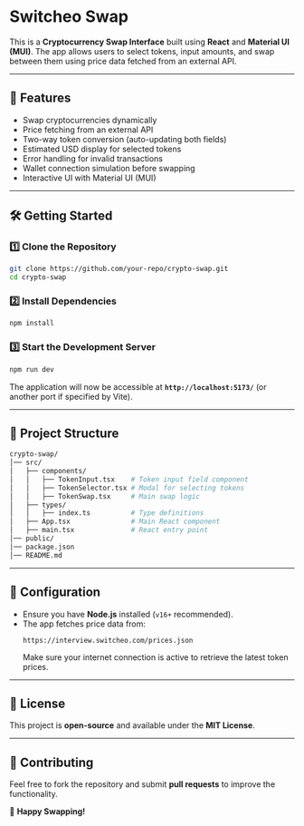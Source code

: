 # Switcheo Swap

This is a **Cryptocurrency Swap Interface** built using **React** and **Material UI (MUI)**. The app allows users to select tokens, input amounts, and swap between them using price data fetched from an external API.

---

## **🚀 Features**
- Swap cryptocurrencies dynamically
- Price fetching from an external API
- Two-way token conversion (auto-updating both fields)
- Estimated USD display for selected tokens
- Error handling for invalid transactions
- Wallet connection simulation before swapping
- Interactive UI with Material UI (MUI)

---

## **🛠️ Getting Started**

### **1️⃣ Clone the Repository**
```sh
git clone https://github.com/your-repo/crypto-swap.git
cd crypto-swap
```

### **2️⃣ Install Dependencies**
```sh
npm install
```

### **3️⃣ Start the Development Server**
```sh
npm run dev
```

The application will now be accessible at **`http://localhost:5173/`** (or another port if specified by Vite).

---

## **📂 Project Structure**
```bash
crypto-swap/
│── src/
│   ├── components/
│   │   ├── TokenInput.tsx    # Token input field component
│   │   ├── TokenSelector.tsx # Modal for selecting tokens
│   │   ├── TokenSwap.tsx     # Main swap logic
│   ├── types/
│   │   ├── index.ts          # Type definitions
│   ├── App.tsx               # Main React component
│   ├── main.tsx              # React entry point
│── public/
│── package.json
│── README.md
```

---

## **🔧 Configuration**
- Ensure you have **Node.js** installed (`v16+` recommended).
- The app fetches price data from:
  ```plaintext
  https://interview.switcheo.com/prices.json
  ```
  Make sure your internet connection is active to retrieve the latest token prices.

---

## **📜 License**
This project is **open-source** and available under the **MIT License**.

---

## **🙌 Contributing**
Feel free to fork the repository and submit **pull requests** to improve the functionality.

🚀 **Happy Swapping!**

